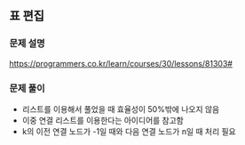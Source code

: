 ## 표 편집
### 문제 설명
https://programmers.co.kr/learn/courses/30/lessons/81303#
### 문제 풀이
- 리스트를 이용해서 풀었을 때 효율성이 50%밖에 나오지 않음
- 이중 연결 리스트를 이용한다는 아이디어를 참고함
- k의 이전 연결 노드가 -1일 때와 다음 연결 노드가 n일 때 처리 필요